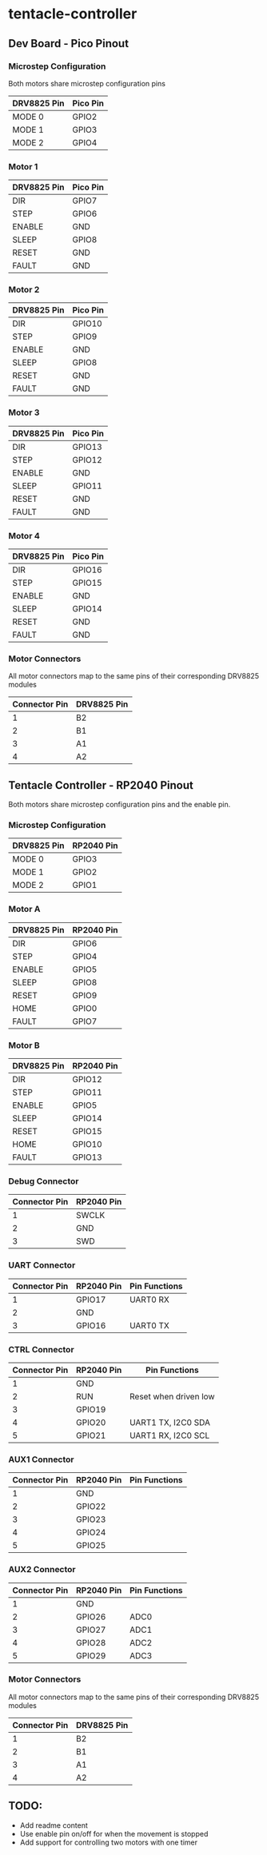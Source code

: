 tentacle-controller
===============

## Dev Board - Pico Pinout

### Microstep Configuration

Both motors share microstep configuration pins

| **DRV8825 Pin** 	| **Pico Pin** 	|
|-----------------	|----------------	|
| MODE 0           	| GPIO2          	|
| MODE 1           	| GPIO3          	|
| MODE 2          	| GPIO4          	|


### Motor 1

| **DRV8825 Pin** 	| **Pico Pin** 	    |
|-----------------	|----------------   |
| DIR             	| GPIO7          	|
| STEP            	| GPIO6          	|
| ENABLE          	| GND          	    |
| SLEEP           	| GPIO8          	|
| RESET           	| GND          	    |
| FAULT           	| GND          	    |


### Motor 2

| **DRV8825 Pin** 	| **Pico Pin** 	    |
|-----------------	|----------------   |
| DIR             	| GPIO10          	|
| STEP            	| GPIO9          	|
| ENABLE          	| GND          	    |
| SLEEP           	| GPIO8          	|
| RESET           	| GND          	    |
| FAULT           	| GND          	    |


### Motor 3

| **DRV8825 Pin** 	| **Pico Pin** 	    |
|-----------------	|----------------   |
| DIR             	| GPIO13          	|
| STEP            	| GPIO12          	|
| ENABLE          	| GND          	    |
| SLEEP           	| GPIO11          	|
| RESET           	| GND          	    |
| FAULT           	| GND          	    |


### Motor 4

| **DRV8825 Pin** 	| **Pico Pin** 	    |
|-----------------	|----------------   |
| DIR             	| GPIO16          	|
| STEP            	| GPIO15          	|
| ENABLE          	| GND          	    |
| SLEEP           	| GPIO14          	|
| RESET           	| GND          	    |
| FAULT           	| GND          	    |


### Motor Connectors

All motor connectors map to the same pins of their corresponding DRV8825 modules 

| **Connector Pin** | **DRV8825 Pin**   |
|-----------------	|----------------	|
| 1             	| B2          	    |
| 2            	    | B1          	    |
| 3          	    | A1          	    |
| 4           	    | A2          	    |


## Tentacle Controller - RP2040 Pinout

Both motors share microstep configuration pins and the enable pin.

### Microstep Configuration

| **DRV8825 Pin** 	| **RP2040 Pin** 	|
|-----------------	|----------------	|
| MODE 0           	| GPIO3          	|
| MODE 1           	| GPIO2          	|
| MODE 2          	| GPIO1          	|



### Motor A

| **DRV8825 Pin** 	| **RP2040 Pin** 	|
|-----------------	|----------------	|
| DIR             	| GPIO6          	|
| STEP            	| GPIO4          	|
| ENABLE          	| GPIO5          	|
| SLEEP           	| GPIO8          	|
| RESET           	| GPIO9          	|
| HOME            	| GPIO0          	|
| FAULT           	| GPIO7          	|


### Motor B

| **DRV8825 Pin** 	| **RP2040 Pin** 	|
|-----------------	|----------------	|
| DIR             	| GPIO12          	|
| STEP            	| GPIO11          	|
| ENABLE          	| GPIO5          	|
| SLEEP           	| GPIO14          	|
| RESET           	| GPIO15          	|
| HOME            	| GPIO10          	|
| FAULT           	| GPIO13          	|


### Debug Connector

| **Connector Pin** | **RP2040 Pin** |
|-----------------	|----------------|
| 1             	| SWCLK          |
| 2            	    | GND          	 |
| 3           	    | SWD          	 |


### UART Connector

| **Connector Pin** | **RP2040 Pin**    | **Pin Functions** |
|-----------------	|----------------   |----------------   |
| 1             	| GPIO17            | UART0 RX          |
| 2            	    | GND          	    |                   |
| 3           	    | GPIO16            | UART0 TX          |


### CTRL Connector

| **Connector Pin** | **RP2040 Pin**    | **Pin Functions**     |
|-----------------	|----------------   |----------------       |
| 1             	| GND               |                       |
| 2            	    | RUN      	        | Reset when driven low |
| 3           	    | GPIO19            |                       |
| 4           	    | GPIO20            | UART1 TX, I2C0 SDA    |
| 5           	    | GPIO21            | UART1 RX, I2C0 SCL    |


### AUX1 Connector

| **Connector Pin** | **RP2040 Pin**    | **Pin Functions**     |
|-----------------	|----------------   |----------------       |
| 1             	| GND               |                       |
| 2            	    | GPIO22      	    |                       |
| 3           	    | GPIO23            |                       |
| 4           	    | GPIO24            |                       |
| 5           	    | GPIO25            |                       |


### AUX2 Connector

| **Connector Pin** | **RP2040 Pin**    | **Pin Functions**     |
|-----------------	|----------------   |----------------       |
| 1             	| GND               |                       |
| 2            	    | GPIO26      	    | ADC0                  |
| 3           	    | GPIO27            | ADC1                  |
| 4           	    | GPIO28            | ADC2                  |
| 5           	    | GPIO29            | ADC3                  |


### Motor Connectors

All motor connectors map to the same pins of their corresponding DRV8825 modules 

| **Connector Pin** | **DRV8825 Pin**   |
|-----------------	|----------------	|
| 1             	| B2          	    |
| 2            	    | B1          	    |
| 3          	    | A1          	    |
| 4           	    | A2          	    |


## TODO: 
 - Add readme content
 - Use enable pin on/off for when the movement is stopped
 - Add support for controlling two motors with one timer




 
